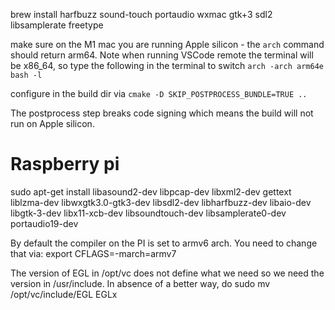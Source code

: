 brew install harfbuzz sound-touch portaudio wxmac gtk+3 sdl2 libsamplerate freetype 

make sure on the M1 mac you are running Apple silicon - the `arch` command should return arm64.
Note when running VSCode remote the terminal will be x86_64, so type the following in the terminal to switch
`arch -arch arm64e bash -l`

configure in the build dir via
`cmake -D SKIP_POSTPROCESS_BUNDLE=TRUE ..`

The postprocess step breaks code signing which means the build will not run on Apple silicon.

# Raspberry pi

sudo apt-get install libasound2-dev libpcap-dev libxml2-dev gettext liblzma-dev libwxgtk3.0-gtk3-dev libsdl2-dev libharfbuzz-dev libaio-dev libgtk-3-dev libx11-xcb-dev libsoundtouch-dev libsamplerate0-dev portaudio19-dev

By default the compiler on the PI is set to armv6 arch. You need to change that via:
export CFLAGS=-march=armv7

The version of EGL in /opt/vc does not define what we need so we need the version in /usr/include. In absence of a better way, do
sudo mv /opt/vc/include/EGL EGLx

